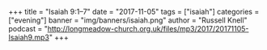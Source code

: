 +++
title = "Isaiah 9:1–7"
date = "2017-11-05"
tags = ["isaiah"]
categories = ["evening"]
banner = "img/banners/isaiah.png"
author = "Russell Knell"
podcast = "http://longmeadow-church.org.uk/files/mp3/2017/20171105-Isaiah9.mp3"
+++
